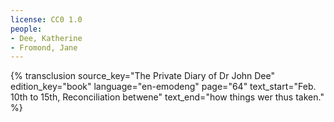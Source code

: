 ```yaml
---
license: CC0 1.0
people:
- Dee, Katherine
- Fromond, Jane
---
```

{% transclusion
  source_key="The Private Diary of Dr John Dee"
  edition_key="book"
  language="en-emodeng"
  page="64"
  text_start="Feb. 10th to 15th, Reconciliation betwene"
  text_end="how things wer thus taken."
%}
